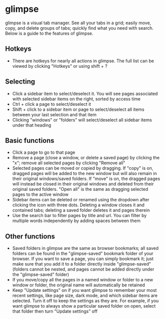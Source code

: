 # glimpse

glimpse is a visual tab manager. See all your tabs in a grid; easily move, copy, and delete groups of tabs; quickly find what you need with search. Below is a guide to the features of glimpse.

## Hotkeys
 - There are hotkeys for nearly all actions in glimpse. The full list can be viewed by clicking "Hotkeys" or using shift + ?

## Selecting

 - Click a sidebar item to select/deselect it. You will see pages associated with selected sidebar items on the right, sorted by access time
 - Ctrl + click a page to select/deselect it
 - Shift + click to a sidebar item or page to select/deselect all items between your last selection and that item
 - Clicking "windows" or "folders" will select/deselect all sidebar items under that heading

## Basic functions
 - Click a page to go to that page
 - Remove a page (close a window, or delete a saved page) by clicking the "x"; remove all selected pages by clicking "Remove all"
 - Selected pages can be moved or copied by dragging. If "copy" is on, dragged pages will be added to the new window but will also remain in their original windows/saved folders. If "move" is on, the dragged pages will instead be closed in their original windows and deleted from their original saved folders. "Open all" is the same as dragging selected pages to the active window
 - Sidebar items can be deleted or renamed using the dropdown after clicking the icon with three dots. Deleting a window closes it and contained tabs; deleting a saved folder deletes it and pages therein
 - Use the search bar to filter pages by title and url. You can filter by multiple words independently by adding spaces between them

## Other functions
 - Saved folders in glimpse are the same as browser bookmarks; all saved folders can be found in the "glimpse-saved" bookmark folder of your browser. If you want to save a page, you can simply bookmark it; just make sure that you add it to a folder directly inside "glimpse-saved" (folders cannot be nested, and pages cannot be added directly under the "glimpse-saved" folder)
 - If you move/copy all the pages in a named window or folder to a new window or folder, the original name will automatically be retained
 - Keep "Update settings" on if you want glimpse to remember your most recent settings, like page size, dark mode, and which sidebar items are selected. Turn it off to keep the settings as they are. For example, if you want glimpse to always show a particular saved folder on open, select that folder then turn "Update settings" off